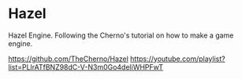 # Hazel
Hazel Engine. Following the Cherno's tutorial on how to make a game engine.

https://github.com/TheCherno/Hazel
https://youtube.com/playlist?list=PLlrATfBNZ98dC-V-N3m0Go4deliWHPFwT
